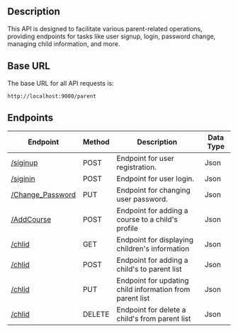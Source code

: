 ## Description

This API is designed to facilitate various parent-related operations, providing endpoints for tasks like user signup, login, password change, managing child information, and more.

## Base URL

The base URL for all API requests is:

`http://localhost:9000/parent`

## Endpoints

|Endpoint|Method|Description|Data Type|
|-|-|-|-|
|[/siginup](parent/siginup.md)|POST|Endpoint for user registration.|Json|
|[/siginin](parent/siginin.md)|POST|Endpoint for user login.|Json|
|[/Change_Password](parent/Change_Password.md)|PUT|Endpoint for changing user password.|Json|
|[/AddCourse](parent/Add_Course_to_Child.md)|POST|Endpoint for adding a course to a child's profile|Json|
|[/chlid](parent/Display_Child_info.md)|GET|Endpoint for displaying children's information|Json|
|[/chlid](parent/Add_Child.md)|POST|Endpoint for adding a child's to parent list|Json|
|[/chlid](parent/Update_Child_info.md)|PUT|Endpoint for updating child information from parent list |Json|
|[/chlid](parent/Delete_Child.md)|DELETE|Endpoint for delete a child's from parent list|Json|

